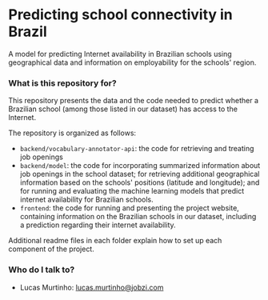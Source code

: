 # Predicting school connectivity in Brazil #

A model for predicting Internet availability in Brazilian schools using geographical data and information on employability for the schools' region.

### What is this repository for? ###

This repository presents the data and the code needed to predict whether a Brazilian school (among those listed in our dataset) has access to the Internet.

The repository is organized as follows:

* `backend/vocabulary-annotator-api`: the code for retrieving and treating job openings
* `backend/model`: the code for incorporating summarized information about job openings in the school dataset; for retrieving additional geographical information based on the schools' positions (latitude and longitude); and for running and evaluating the machine learning models that predict internet availability for Brazilian schools.
* `frontend`: the code for running and presenting the project website, containing information on the Brazilian schools in our dataset, including a prediction regarding their internet availability.

Additional readme files in each folder explain how to set up each component of the project.

### Who do I talk to? ###

* Lucas Murtinho: [lucas.murtinho@jobzi.com](mailto:lucas.murtinho@jobzi.com)
